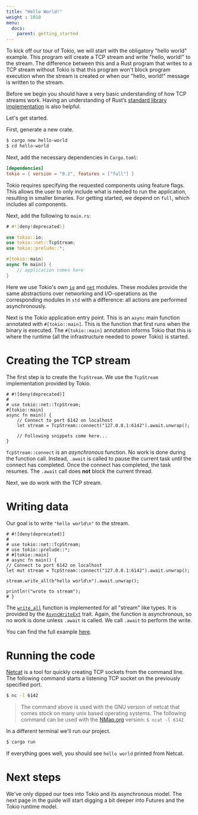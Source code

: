 ```yaml
---
title: "Hello World!"
weight : 1010
menu:
  docs:
    parent: getting_started
---
```


To kick off our tour of Tokio, we will start with the obligatory "hello world"
example. This program will create a TCP stream and write "hello, world!" to the stream.
The difference between this and a Rust program that writes to a TCP stream without Tokio
is that this program won't block program execution when the stream is created or when
our "hello, world!" message is written to the stream.

Before we begin you should have a very basic understanding of how TCP streams
work. Having an understanding of Rust’s [standard library
implementation](https://doc.rust-lang.org/std/net/struct.TcpStream.html) is also
helpful.

Let's get started.

First, generate a new crate.

```bash
$ cargo new hello-world
$ cd hello-world
```

Next, add the necessary dependencies in `Cargo.toml`:

```toml
[dependencies]
tokio = { version = "0.2", features = ["full"] }
```

Tokio requires specifying the requested components using feature flags. This
allows the user to only include what is needed to run the application, resulting
in smaller binaries. For getting started, we depend on `full`, which includes
all components.

Next, add the following to `main.rs`:

```rust
# #![deny(deprecated)]

use tokio::io;
use tokio::net::TcpStream;
use tokio::prelude::*;

#[tokio::main]
async fn main() {
    // application comes here
}
```

Here we use Tokio's own [`io`] and [`net`] modules. These modules provide the same
abstractions over networking and I/O-operations as the corresponding modules in
`std` with a difference: all actions are performed asynchronously.

Next is the Tokio application entry point. This is an `async` main function
annotated with `#[tokio::main]`. This is the function that first runs when the
binary is executed. The `#[tokio::main]` annotation informs Tokio that this is
where the runtime (all the infrastructure needed to power Tokio) is started.

# Creating the TCP stream

The first step is to create the `TcpStream`. We use the `TcpStream` implementation
provided by Tokio.

```rust,no_run
# #![deny(deprecated)]
#
# use tokio::net::TcpStream;
#[tokio::main]
async fn main() {
    // Connect to port 6142 on localhost
    let stream = TcpStream::connect("127.0.0.1:6142").await.unwrap();

    // Following snippets come here...
}
```

`TcpStream::connect` is an _asynchronous_ function. No work is done during the
function call. Instead, `.await` is called to pause the current task until the
connect has completed. Once the connect has completed, the task resumes. The
`.await` call does **not** block the current thread.

Next, we do work with the TCP stream.

# Writing data

Our goal is to write `"hello world\n"` to the stream.

```rust,no_run
# #![deny(deprecated)]
#
# use tokio::net::TcpStream;
# use tokio::prelude::*;
# #[tokio::main]
# async fn main() {
// Connect to port 6142 on localhost
let mut stream = TcpStream::connect("127.0.0.1:6142").await.unwrap();

stream.write_all(b"hello world\n").await.unwrap();

println!("wrote to stream");
# }
```

The [`write_all`] function is implemented for all "stream" like types. It is
provided by the [`AsyncWriteExt`] trait. Again, the function is asynchronous, so
no work is done unless `.await` is called. We call `.await` to perform the
write.

You can find the full example [here][full-code].

# Running the code

[Netcat] is a tool for quickly creating TCP sockets from the command line. The following
command starts a listening TCP socket on the previously specified port.

```bash
$ nc -l 6142
```
> The command above is used with the GNU version of netcat that comes stock on many
> unix based operating systems. The following command can be used with the
> [NMap.org][NMap.org] version: `$ ncat -l 6142`

In a different terminal we'll run our project.

```bash
$ cargo run
```

If everything goes well, you should see `hello world` printed from Netcat.

# Next steps

We've only dipped our toes into Tokio and its asynchronous model. The next page in
the guide will start digging a bit deeper into Futures and the Tokio runtime model.

[`io`]: https://docs.rs/tokio/0.2/tokio/io/index.html
[`net`]: https://docs.rs/tokio/0.2/tokio/net/index.html
[`write_all`]: https://docs.rs/tokio/0.2/tokio/io/trait.AsyncWriteExt.html#method.write_all
[`AsyncWriteExt`]: https://docs.rs/tokio/0.2/tokio/io/trait.AsyncWriteExt.html
[full-code]: https://github.com/tokio-rs/tokio/blob/master/examples/hello_world.rs
[Netcat]: http://netcat.sourceforge.net/
[Nmap.org]: https://nmap.org
